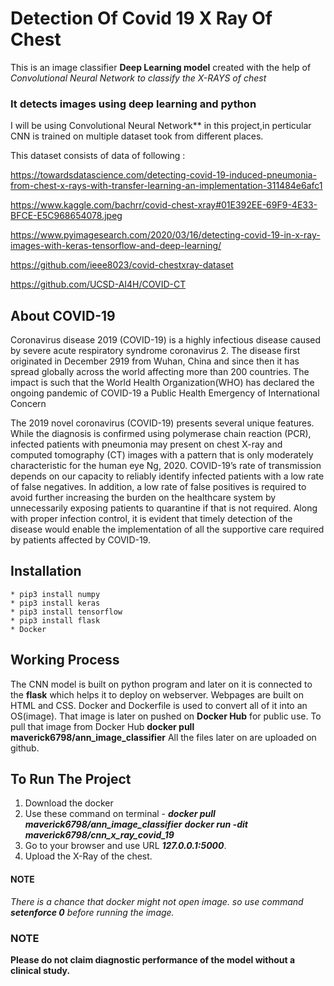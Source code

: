 # Detection Of Covid 19 X Ray Of Chest

This is an image classifier **Deep Learning model** created with the help of *Convolutional Neural Network to classify the X-RAYS of chest*

### It detects images using deep learning and python

I will be using Convolutional Neural Network** in this project,in perticular CNN is trained on multiple dataset took from different places.

This dataset consists of data of following :

https://towardsdatascience.com/detecting-covid-19-induced-pneumonia-from-chest-x-rays-with-transfer-learning-an-implementation-311484e6afc1
           
https://www.kaggle.com/bachrr/covid-chest-xray#01E392EE-69F9-4E33-BFCE-E5C968654078.jpeg

https://www.pyimagesearch.com/2020/03/16/detecting-covid-19-in-x-ray-images-with-keras-tensorflow-and-deep-learning/

https://github.com/ieee8023/covid-chestxray-dataset

https://github.com/UCSD-AI4H/COVID-CT 

## About COVID-19
Coronavirus disease 2019 (COVID-19) is a highly infectious disease caused by severe acute respiratory syndrome coronavirus 2. The disease first originated in December 2919 from Wuhan, China and since then it has spread globally across the world affecting more than 200 countries. The impact is such that the World Health Organization(WHO) has declared the ongoing pandemic of COVID-19 a Public Health Emergency of International Concern

The 2019 novel coronavirus (COVID-19) presents several unique features. While the diagnosis is confirmed using polymerase chain reaction (PCR), infected patients with pneumonia may present on chest X-ray and computed tomography (CT) images with a pattern that is only moderately characteristic for the human eye Ng, 2020. COVID-19’s rate of transmission depends on our capacity to reliably identify infected patients with a low rate of false negatives. In addition, a low rate of false positives is required to avoid further increasing the burden on the healthcare system by unnecessarily exposing patients to quarantine if that is not required. Along with proper infection control, it is evident that timely detection of the disease would enable the implementation of all the supportive care required by patients affected by COVID-19.


## Installation

	* pip3 install numpy
	* pip3 install keras
	* pip3 install tensorflow
	* pip3 install flask 
	* Docker

## Working Process

The CNN model is built on python program and later on it is connected to the **flask** which helps it to deploy on webserver.
Webpages are built on HTML and CSS.
Docker and Dockerfile is used to convert all of it into an OS(image).
That image is later on pushed on **Docker Hub** for public use.
To pull that image from Docker Hub
		**docker pull maverick6798/ann_image_classifier**
All the files later on are uploaded on github.

## To Run The Project

   1. Download the docker 
   2. Use these command on terminal -
   			***docker pull maverick6798/ann_image_classifier***
  		    ***docker run -dit maverick6798/cnn_x_ray_covid_19***
   3. Go to your browser and use URL ***127.0.0.1:5000***.
   4. Upload the X-Ray of the chest. 

#### NOTE
*There is a chance that docker might not open image. so use command* ***setenforce 0*** *before running the image.*

### NOTE
**Please do not claim diagnostic performance of the model without a clinical study.**
